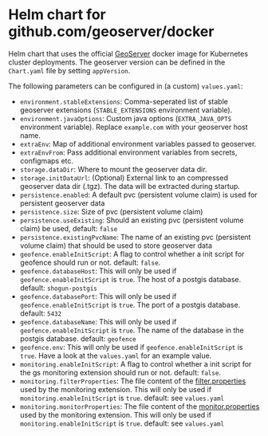 # Helm chart for github.com/geoserver/docker

Helm chart that uses the official [GeoServer](https://github.com/geoserver/docker/) docker image for Kubernetes cluster deployments.
The geoserver version can be defined in the `Chart.yaml` file by setting `appVersion`.

The following parameters can be configured in (a custom) `values.yaml`:

* `environment.stableExtensions`: Comma-seperated list of stable geoserver extensions (`STABLE_EXTENSIONS` environment variable).
* `environment.javaOptions`: Custom java options (`EXTRA_JAVA_OPTS` environment variable). Replace `example.com` with your geoserver host name.
* `extraEnv`: Map of additional environment variables passed to geoserver.
* `extraEnvFrom`: Pass additional environment variables from secrets, configmaps etc.
* `storage.dataDir`: Where to mount the geoserver data dir.
* `storage.initDataUrl`: (Optional) External link to an compressed geoserver data dir (.tgz). The data will be extracted during startup.
* `persistence.enabled`: A default pvc (persistent volume claim) is used for persistent geoserver data
* `persistence.size`: Size of pvc (persistent volume claim)
* `persistence.useExisting`: Should an existing pvc (persistent volume claim) be used, default: `false`
* `persistence.existingPvcName`: The name of an existing pvc (persistent volume claim) that should be used to store geoserver data
* `geofence.enableInitScript`: A flag to control whether a init script for geofence should run or not. default: `false`.
* `geofence.databaseHost`: This will only be used if `geofence.enableInitScript` is `true`. The host of a postgis database. default: `shogun-postgis`
* `geofence.databasePort`: This will only be used if `geofence.enableInitScript` is `true`. The port of a postgis database. default: `5432`
* `geofence.databaseName`: This will only be used if `geofence.enableInitScript` is `true`. The name of the database in the postgis database. default: `geofence`
* `geofence.env`: This will only be used if `geofence.enableInitScript` is `true`. Have a look at the `values.yaml` for an example value.
* `monitoring.enableInitScript`: A flag to control whether a init script for the gs monitoring extension should run or not. default: `false`.
* `monitoring.filterProperties`: The file content of the [filter.properties](https://docs.geoserver.org/stable/en/user/extensions/monitoring/configuration.html) used by the monitoring extension. This will only be used if `monitoring.enableInitScript` is `true`. default: see `values.yaml`
* `monitoring.monitorProperties`: The file content of the [monitor.properties](https://docs.geoserver.org/stable/en/user/extensions/monitoring/configuration.html) used by the monitoring extension. This will only be used if `monitoring.enableInitScript` is `true`. default: see `values.yaml`
